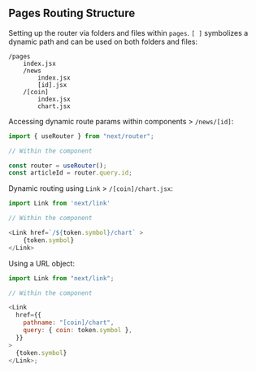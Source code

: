 ## Pages Routing Structure

Setting up the router via folders and files within `pages`. `[ ]` symbolizes a dynamic path and can be used on both folders and files:

```
/pages
    index.jsx
    /news
        index.jsx
        [id].jsx
    /[coin]
        index.jsx
        chart.jsx
```

Accessing dynamic route params within components > `/news/[id]`:

```js
import { useRouter } from "next/router";

// Within the component

const router = useRouter();
const articleId = router.query.id;
```

Dynamic routing using `Link` > `/[coin]/chart.jsx`:

```js
import Link from 'next/link'

// Within the component

<Link href=`/${token.symbol}/chart` >
    {token.symbol}
</Link>

```

Using a URL object:

```js
import Link from "next/link";

// Within the component

<Link
  href={{
    pathname: "[coin]/chart",
    query: { coin: token.symbol },
  }}
>
  {token.symbol}
</Link>;
```
